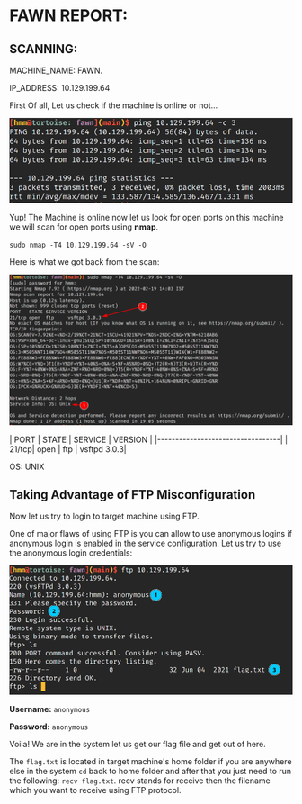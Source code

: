 # FAWN REPORT: 

## SCANNING:

MACHINE_NAME: FAWN. 

IP_ADDRESS: 10.129.199.64

First Of all, Let us check if the machine is online or not...

![ping](ping.png "Ping Machine")

Yup! The Machine is online now let us look for open ports on this
machine we will scan for open ports using **nmap**.

`sudo nmap -T4 10.129.199.64 -sV -O`

Here is what we got back from the scan: 

![nmap scan](nmap.png "Nmap Scan")

| PORT | STATE | SERVICE | VERSION |
|----------------------------------|
| 21/tcp| open | ftp | vsftpd 3.0.3|

OS: UNIX

## Taking Advantage of FTP Misconfiguration

Now let us try to login to target machine using FTP.

One of major flaws of using FTP is you can allow to use anonymous logins
if anonymous login is enabled in the service configuration. Let us try
to use the anonymous login credentials: 

![ftp](ftp.png  "File Transfer Protocol") 

**Username:** `anonymous`

**Password:** `anonymous`

Voila! We are in the system let us get our flag file and get out of
here. 

The `flag.txt` is located in target machine's home folder if you are
anywhere else in the system `cd` back to home folder and after that you
just need to run the following: `recv flag.txt`.
recv stands for receive then the filename which you want to receive
using FTP protocol. 


